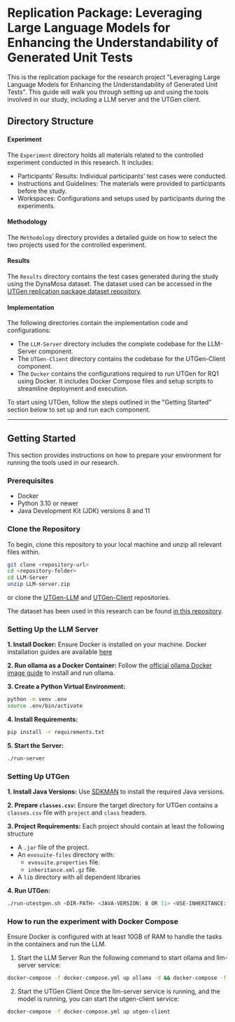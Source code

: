 # Replication Package: Leveraging Large Language Models for Enhancing the Understandability of Generated Unit Tests

This is the replication package for the research project "Leveraging Large Language Models for Enhancing the Understandability of Generated Unit Tests". This guide will walk you through setting up and using the tools involved in our study, including a LLM server and the UTGen client.

## Directory Structure

#### Experiment
The `Experiment` directory holds all materials related to the controlled experiment conducted in this research. It includes:
- Participants’ Results: Individual participants' test cases were conducted.
- Instructions and Guidelines: The materials were provided to participants before the study.
- Workspaces: Configurations and setups used by participants during the experiments.

#### Methodology
The `Methodology` directory provides a detailed guide on how to select the two projects used for the controlled experiment.

#### Results
The `Results` directory contains the test cases generated during the study using the DynaMosa dataset. The dataset used can be accessed in the [UTGen replication package dataset repository](https://github.com/amirdeljouyi/UTGen-replication-package-dataset).

#### Implementation
The following directories contain the implementation code and configurations:
- The `LLM-Server` directory includes the complete codebase for the LLM-Server component.
- The `UTGen-Client` directory contains the codebase for the UTGen-Client component.
- The `Docker` contains the configurations required to run UTGen for RQ1 using Docker. It includes Docker Compose files and setup scripts to streamline deployment and execution.

To start using UTGen, follow the steps outlined in the "Getting Started" section below to set up and run each component.

---

## Getting Started

This section provides instructions on how to prepare your environment for running the tools used in our research.

### Prerequisites

- Docker
- Python 3.10 or newer
- Java Development Kit (JDK) versions 8 and 11

### Clone the Repository

To begin, clone this repository to your local machine and unzip all relevant files within.

```bash
git clone <repository-url>
cd <repository-folder>
cd LLM-Server
unzip LLM-server.zip
```

or clone the [UTGen-LLM](https://github.com/amirdeljouyi/UTGen-LLM-server) and [UTGen-Client](https://github.com/amirdeljouyi/UTGen-Client) repositories.

The dataset has been used in this research can be found [in this repository](https://github.com/amirdeljouyi/UTGen-replication-package-dataset).

### Setting Up the LLM Server

**1. Install Docker:** Ensure Docker is installed on your machine. Docker installation guides are available [here](https://docs.docker.com/engine/install/ubuntu/)

**2. Run ollama as a Docker Container:** Follow the [official ollama Docker image guide](https://ollama.com/blog/ollama-is-now-available-as-an-official-docker-image) to install and run ollama.

**3. Create a Python Virtual Environment:**
```bash
python -m venv .env
source .env/bin/activate
```

**4. Install Requirements:**
```bash
pip install -r requirements.txt
```

**5. Start the Server:**
```bash
./run-server
```

### Setting Up UTGen
**1. Install Java Versions:** Use [SDKMAN](https://sdkman.io/) to install the required Java versions.

**2. Prepare `classes.csv`:** Ensure the target directory for UTGen contains a `classes.csv` file with `project` and `class` headers.

**3. Project Requirements:** Each project should contain at least the following structure

* A `.jar` file of the project.
* An `evosuite-files` directory with:
    * `evosuite.properties` file.
    *  `inheritance.xml.gz` file.
* A `lib` directory with all dependent libraries

**4. Run UTGen:**
```bash
./run-utestgen.sh <DIR-PATH> <JAVA-VERSION: 8 OR 11> <USE-INHERITANCE: true OR false>
```
### How to run the experiment with Docker Compose

Ensure Docker is configured with at least 10GB of RAM to handle the tasks in the containers and run the LLM.

1.	Start the LLM Server
Run the following command to start ollama and llm-server service:

```bash
docker-compose -f docker-compose.yml up ollama -d && docker-compose -f docker-compose.yml up llm-server
```

2.	Start the UTGen Client
Once the llm-server service is running, and the model is running, you can start the utgen-client service:

```bash
docker-compose -f docker-compose.yml up utgen-client
```
